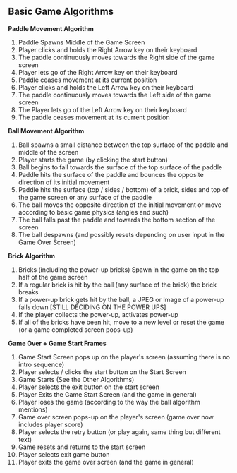 ## **Basic Game Algorithms**

**Paddle Movement Algorithm**
1. Paddle Spawns Middle of the Game Screen
2. Player clicks and holds the Right Arrow key on their keyboard 
3. The paddle continuously moves towards the Right side of the game screen
4. Player lets go of the Right Arrow key on their keyboard
5. Paddle ceases movement at its current position
6. Player clicks and holds the Left Arrow key on their keyboard
7. The paddle continuously moves towards the Left side of the game screen
8. The Player lets go of the Left Arrow key on their keyboard
9. The paddle ceases movement at its current position

**Ball Movement Algorithm**
1. Ball spawns a small distance between the top surface of the paddle and middle of the screen
2. Player starts the game (by clicking the start button)
3. Ball begins to fall towards the surface of the top surface of the paddle
4. Paddle hits the surface of the paddle and bounces the opposite direction of its initial movement
5. Paddle hits the surface (top / sides / bottom) of a brick, sides and top of the game screen or any surface of the paddle
6. The ball moves the opposite direction of the initial movement or move according to basic game physics (angles and such)
7. The ball falls past the paddle and towards the bottom section of the screen
8. The ball despawns (and possibly resets depending on user input in the Game Over Screen)

**Brick Algorithm**
1. Bricks (including the power-up bricks) Spawn in the game on the top half of the game screen
2. If a regular brick is hit by the ball (any surface of the brick) the brick breaks
3. If a power-up brick gets hit by the ball, a JPEG or Image of a power-up falls down [STILL DECIDING ON THE POWER UPS]
4. If the player collects the power-up, activates power-up
5. If all of the bricks have been hit, move to a new level or reset the game (or a game completed screen pops-up)

**Game Over + Game Start Frames**
1. Game Start Screen pops up on the player's screen (assuming there is no intro sequence)
2. Player selects / clicks the start button on the Start Screen
3. Game Starts (See the Other Algorithms)
4. Player selects the exit button on the start screen
5. Player Exits the Game Start Screen (and the game in general)
6. Player loses the game (according to the way the ball algorithm mentions)
7. Game over screen pops-up on the player's screen (game over now includes player score)
8. Player selects the retry button (or play again, same thing but different text)
9. Game resets and returns to the start screen
10. Player selects exit game button
11. Player exits the game over screen (and the game in general)


